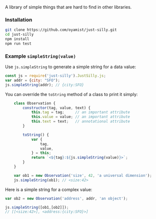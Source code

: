 A library of simple things that are hard to find in other libraries.

### Installation

```bash
git clone https://github.com/oyamist/just-silly.git
cd just-silly
npm install
npm run test
```

### Example `simpleString(value)`
Use `js.simpleString` to generate a simple string for a data value:

```js
const js = require('just-silly').JustSilly.js;
var addr = {city: "SFO");
js.simpleString(addr); // {city:SFO}
```

You can override the `toString` method of a class to print it simply:

```js
    class Observation {
        constructor(tag, value, text) {
            this.tag = tag;     // an important attribute
            this.value = value; // an important attribute
            this.text = text;   // annotational attribute
        }

        toString() {
            var {
                tag,
                value,
            } = this;
            return `<${tag}:${js.simpleString(value)}>`;
        }
    }

    var ob1 = new Observation('size', 42, 'a universal dimension');
    js.simpleString(ob1); // <size:42>
```

Here is a simple string for a complex value:

```js
var ob2 = new Observation('address', addr, 'an object');

js.simpleString([ob1,[ob2]]);
// [[<size:42>], <address:{city:SFO}>]
```
